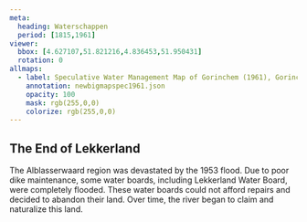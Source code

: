 ```yaml
---
meta:
  heading: Waterschappen
  period: [1815,1961]
viewer:
  bbox: [4.627107,51.821216,4.836453,51.950431]
  rotation: 0
allmaps:
  - label: Speculative Water Management Map of Gorinchem (1961), Gorinchem West 1, no. 38. Fourth edition, series 1, 2023. 374 x 297 mm, scale 1:25,000. The Berlage. Based on Water Management Map 38 Gorinchem West 1. Fourth edition, series 1, 1961. 555 x 690 mm, scale 1:50,000. Rijkswaterstaat.
    annotation: newbigmapspec1961.json
    opacity: 100
    mask: rgb(255,0,0)
    colorize: rgb(255,0,0)
---
```


## The End of Lekkerland

The Alblasserwaard region was devastated by the 1953 flood. Due to poor dike maintenance, some water boards, including Lekkerland Water Board, were completely flooded. These water boards could not afford repairs and decided to abandon their land. Over time, the river began to claim and naturalize this land.
